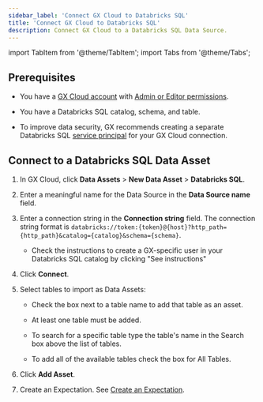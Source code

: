 ```yaml
---
sidebar_label: 'Connect GX Cloud to Databricks SQL'
title: 'Connect GX Cloud to Databricks SQL'
description: Connect GX Cloud to a Databricks SQL Data Source.
---
```


import TabItem from '@theme/TabItem';
import Tabs from '@theme/Tabs';

## Prerequisites

- You have a [GX Cloud account](https://greatexpectations.io/cloud) with [Admin or Editor permissions](/cloud/users/manage_users.md#roles-and-responsibilities).

- You have a Databricks SQL catalog, schema, and table.

- To improve data security, GX recommends creating a separate Databricks SQL [service principal](https://docs.databricks.com/en/admin/users-groups/service-principals.html#manage-service-principals-in-your-account) for your GX Cloud connection.


## Connect to a Databricks SQL Data Asset

1. In GX Cloud, click **Data Assets** > **New Data Asset** > **Databricks SQL**.

2. Enter a meaningful name for the Data Source in the **Data Source name** field.

3. Enter a connection string in the **Connection string** field. The connection string format is `databricks://token:{token}@{host}?http_path={http_path}&catalog={catalog}&schema={schema}`.
    - Check the instructions to create a GX-specific user in your Databricks SQL catalog by clicking "See instructions"

4. Click **Connect**.

5. Select tables to import as Data Assets:

    - Check the box next to a table name to add that table as an asset.

    - At least one table must be added.

    - To search for a specific table type the table's name in the Search box above the list of tables.

    - To add all of the available tables check the box for All Tables.

6. Click **Add Asset**.

7. Create an Expectation. See [Create an Expectation](/cloud/expectations/manage_expectations.md#create-an-expectation).
